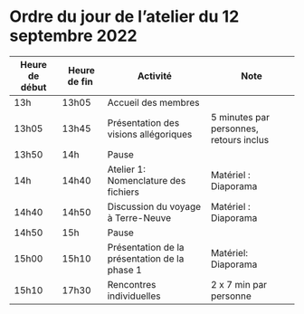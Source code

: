 # Ordre du jour de l’atelier du 12 septembre 2022


| Heure de début | Heure de fin | Activité | Note |
|----|----|----|----|
|13h|13h05|Accueil des membres||
|13h05|13h45|Présentation des visions allégoriques|5 minutes par personnes, retours inclus|
|13h50|14h|Pause||
|14h|14h40|Atelier 1: Nomenclature des fichiers|Matériel : Diaporama|
|14h40|14h50|Discussion du voyage à Terre-Neuve|Matériel : Diaporama|
|14h50|15h|Pause|
|15h00|15h10|Présentation de la présentation de la phase 1|Matériel: Diaporama|
|15h10|17h30|Rencontres individuelles|2 x 7 min par personne| 
